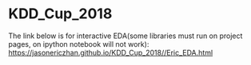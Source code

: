 # KDD_Cup_2018

 The link below is for interactive EDA(some libraries must run on project pages, on ipython notebook will not work):
 https://jasonericzhan.github.io/KDD_Cup_2018//Eric_EDA.html
